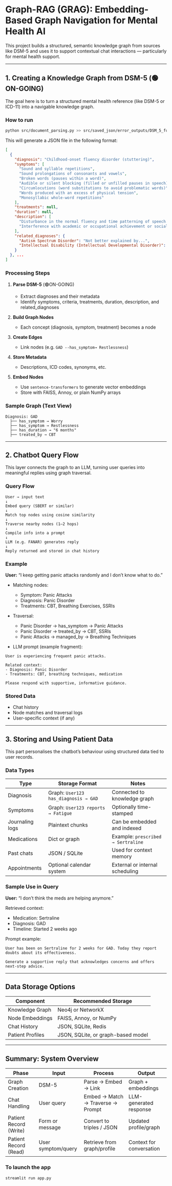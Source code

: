# Graph-RAG (GRAG): Embedding-Based Graph Navigation for Mental Health AI

This project builds a structured, semantic knowledge graph from sources like DSM-5 and uses it to support contextual chat interactions — particularly for mental health support.

---

## 1. Creating a Knowledge Graph from DSM-5 (🟢ON-GOING)

The goal here is to turn a structured mental health reference (like DSM-5 or ICD-11) into a navigable knowledge graph.

### How to run

```bash
python src/document_parsing.py >> src/saved_json/error_outputs/DSM_5_full_output.txt
```

This will generate a JSON file in the following format:

```json
[
  {
    "diagnosis": "Childhood-onset fluency disorder (stuttering)",
    "symptoms": [
      "Sound and syllable repetitions",
      "Sound prolongations of consonants and vowels",
      "Broken words (pauses within a word)",
      "Audible or silent blocking (filled or unfilled pauses in speech)",
      "Circumlocutions (word substitutions to avoid problematic words)",
      "Words produced with an excess of physical tension",
      "Monosyllabic whole-word repetitions"
    ],
    "treatments": null,
    "duration": null,
    "description": [
      "Disturbance in the normal fluency and time patterning of speech.",
      "Interference with academic or occupational achievement or social communication."
    ],
    "related_diagnoses": {
      "Autism Spectrum Disorder": "Not better explained by...",
      "Intellectual Disability (Intellectual Developmental Disorder)": "Not better explained by..."
    }
  }, ...
]
```

### Processing Steps

1. **Parse DSM-5** (🟢ON-GOING)

   * Extract diagnoses and their metadata
   * Identify symptoms, criteria, treatments, duration, description, and related_diagnoses

2. **Build Graph Nodes**

   * Each concept (diagnosis, symptom, treatment) becomes a node

3. **Create Edges**

   * Link nodes (e.g. `GAD --has_symptom→ Restlessness`)

4. **Store Metadata**

   * Descriptions, ICD codes, synonyms, etc.

5. **Embed Nodes**

   * Use `sentence-transformers` to generate vector embeddings
   * Store with FAISS, Annoy, or plain NumPy arrays

### Sample Graph (Text View)

```
Diagnosis: GAD
  ├── has_symptom → Worry
  ├── has_symptom → Restlessness
  ├── has_duration → "6 months"
  ├── treated_by → CBT
```

---

## 2. Chatbot Query Flow

This layer connects the graph to an LLM, turning user queries into meaningful replies using graph traversal.

### Query Flow

```
User → input text
↓
Embed query (SBERT or similar)
↓
Match top nodes using cosine similarity
↓
Traverse nearby nodes (1–2 hops)
↓
Compile info into a prompt
↓
LLM (e.g. FANAR) generates reply
↓
Reply returned and stored in chat history
```

### Example

**User:** “I keep getting panic attacks randomly and I don’t know what to do.”

* Matching nodes:

  * Symptom: Panic Attacks
  * Diagnosis: Panic Disorder
  * Treatments: CBT, Breathing Exercises, SSRIs

* Traversal:

  * Panic Disorder → has\_symptom → Panic Attacks
  * Panic Disorder → treated\_by → CBT, SSRIs
  * Panic Attacks → managed\_by → Breathing Techniques

* LLM prompt (example fragment):

```
User is experiencing frequent panic attacks.

Related context:
- Diagnosis: Panic Disorder
- Treatments: CBT, breathing techniques, medication

Please respond with supportive, informative guidance.
```

### Stored Data

* Chat history
* Node matches and traversal logs
* User-specific context (if any)

---

## 3. Storing and Using Patient Data

This part personalises the chatbot’s behaviour using structured data tied to user records.

### Data Types

| Type            | Storage Format                       | Notes                              |
| --------------- | ------------------------------------ | ---------------------------------- |
| Diagnosis       | Graph: `User123 has_diagnosis → GAD` | Connected to knowledge graph       |
| Symptoms        | Graph: `User123 reports → Fatigue`   | Optionally time-stamped            |
| Journaling logs | Plaintext chunks                     | Can be embedded and indexed        |
| Medications     | Dict or graph                        | Example: `prescribed → Sertraline` |
| Past chats      | JSON / SQLite                        | Used for context memory            |
| Appointments    | Optional calendar system             | External or internal scheduling    |

### Sample Use in Query

**User:** “I don’t think the meds are helping anymore.”

Retrieved context:

* Medication: Sertraline
* Diagnosis: GAD
* Timeline: Started 2 weeks ago

Prompt example:

```
User has been on Sertraline for 2 weeks for GAD. Today they report doubts about its effectiveness.

Generate a supportive reply that acknowledges concerns and offers next-step advice.
```

---

## Data Storage Options

| Component        | Recommended Storage                |
| ---------------- | ---------------------------------- |
| Knowledge Graph  | Neo4j or NetworkX                  |
| Node Embeddings  | FAISS, Annoy, or NumPy             |
| Chat History     | JSON, SQLite, Redis                |
| Patient Profiles | JSON, SQLite, or graph-based model |

---

## Summary: System Overview

| Phase                  | Input              | Process                           | Output                   |
| ---------------------- | ------------------ | --------------------------------- | ------------------------ |
| Graph Creation         | DSM-5              | Parse → Embed → Link              | Graph + embeddings       |
| Chat Handling          | User query         | Embed → Match → Traverse → Prompt | LLM-generated response   |
| Patient Record (Write) | Form or message    | Convert to triples / JSON         | Updated profile/graph    |
| Patient Record (Read)  | User symptom/query | Retrieve from graph/profile       | Context for conversation |

### To launch the app

```bash
streamlit run app.py
```